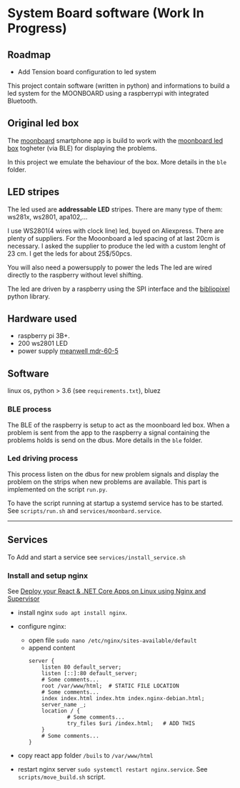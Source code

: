# System Board software (Work In Progress)

## Roadmap
- Add Tension board configuration to led system

This project contain software (written in python) and informations to build a led system for the MOONBOARD using a raspberrypi with integrated Bluetooth.

## Original led box

The [moonboard](https://www.moonboard.com/) smartphone app is build to work with the [moonboard led box](https://moonclimbing.com/moonboard-led-system.html) togheter (via BLE) for displaying the problems.

In this project we emulate the behaviour of the box. More details in the `ble` folder.

## LED stripes

The led used are **addressable LED** stripes. There are many type of them: ws281x, ws2801, apa102,...  

I use WS2801(4 wires with clock line) led, buyed on Aliexpress. There are plenty of suppliers. For the Mooonboard a led spacing of at last 20cm is necessary. I asked the supplier to produce the led with a custom lenght of 23 cm. I get the leds for about 25$/50pcs.   

You  will also need a powersupply to power the leds 
The led are wired directly to the raspberry without level shifting.

The led are driven by a raspberry using the SPI interface and the [bibliopixel]() python library. 


## Hardware used

- raspberry pi 3B+. 
- 200 ws2801 LED 
- power supply [meanwell mdr-60-5](https://www.meanwell.com/webapp/product/search.aspx?prod=MDR-60)


## Software
linux os, python > 3.6 (see `requirements.txt`), bluez 

### BLE process

The BLE of the raspberry is setup to act as the moonboard led box. When a problem is sent from the app to the raspberry a signal containing the problems holds is send on the dbus.
More details in the `ble` folder.

### Led driving process

This process listen on the dbus for new problem signals and display the problem on the strips when new problems are available. This part is implemented on the script `run.py`.

To have the script running at startup a systemd service has to be started. See `scripts/run.sh` and `services/moonbard.service`.


*************

## Services
  
To Add and start a service see `services/install_service.sh`

### Install and setup  nginx

See [Deploy your React & .NET Core Apps on Linux using Nginx and Supervisor](https://hackernoon.com/deploy-your-react-net-core-apps-on-linux-using-nginx-and-supervisor-5a29d0b6ef94)
- install nginx `sudo apt install nginx`. 
- configure nginx:   
    - open file `sudo nano /etc/nginx/sites-available/default`
    - append content  
        ```
        server {
            listen 80 default_server;
            listen [::]:80 default_server;
            # Some comments...
            root /var/www/html;  # STATIC FILE LOCATION
            # Some comments...
            index index.html index.htm index.nginx-debian.html;
            server_name _;
            location / {
                    # Some comments...
                    try_files $uri /index.html;   # ADD THIS
            }
            # Some comments...
        }
        ```  

 - copy react app folder `/buils`  to  `/var/www/html`
 - restart nginx server `sudo systemctl restart nginx.service`. See `scripts/move_build.sh` script.
